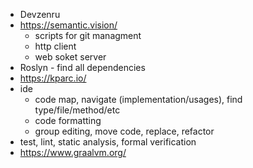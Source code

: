 * Devzenru 
* https://semantic.vision/
  * scripts for git managment  
  * http client
  * web soket server
* Roslyn - find all dependencies 
* https://kparc.io/
* ide
  * code map, navigate (implementation/usages), find type/file/method/etc
  * code formatting
  * group editing, move code, replace, refactor
* test, lint, static analysis, formal verification 
* https://www.graalvm.org/
